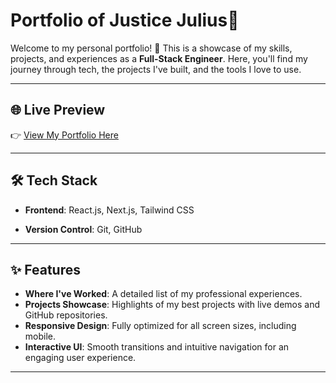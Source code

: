 # Portfolio of Justice Julius🌟

Welcome to my personal portfolio! 🚀 This is a showcase of my skills, projects, and experiences as a **Full-Stack Engineer**. Here, you'll find my journey through tech, the projects I've built, and the tools I love to use.

---

## 🌐 Live Preview

👉 [View My Portfolio Here](https://your-portfolio-url.com)

---

## 🛠️ Tech Stack

- **Frontend**: React.js, Next.js, Tailwind CSS

- **Version Control**: Git, GitHub

---

## ✨ Features

- **Where I've Worked**: A detailed list of my professional experiences.
- **Projects Showcase**: Highlights of my best projects with live demos and GitHub repositories.
- **Responsive Design**: Fully optimized for all screen sizes, including mobile.
- **Interactive UI**: Smooth transitions and intuitive navigation for an engaging user experience.

---
